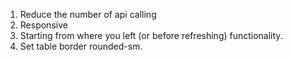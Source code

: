 1. Reduce the number of api calling
2. Responsive
3. Starting from where you left (or before refreshing) functionality.
4. Set table border rounded-sm.
